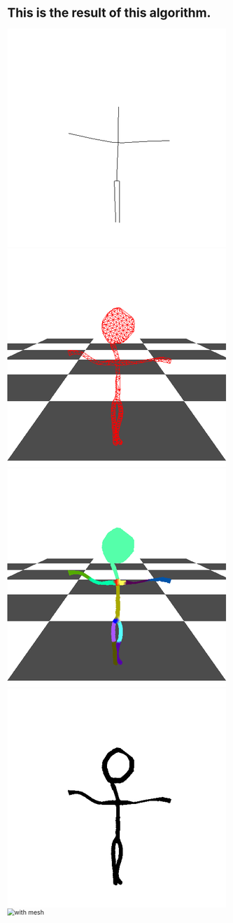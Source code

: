 # This is the result of this algorithm.
<img src="./result/10.gif" alt="with mesh" />
<img src="./result/2.gif" alt="with mesh" />
<img src="./result/3.gif" alt="with mesh" />
<img src="./result/1.gif" alt="with mesh" />
<img src="./result/video.gif" alt="with mesh" />
